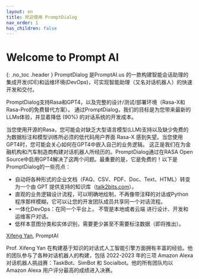 ```yaml
---
layout: en
title: 欢迎使用 PromptDialog
nav_order: 1
has_children: false
---
```

# Welcome to Prompt AI
{: .no_toc .header }
PromptDialog 是PromptAI.us 的一款构建智能会话助理的集成开发(IDE)和运维环境(DevOps)，可实现智能助理（又名对话机器人）的快速开发和交付。

PromptDialog支持Rasa和GPT4，以及完整的设计/测试/部署环境（Rasa-X和Rasa-Pro的免费替代方案）。 通过PromptDialog，我们的目标是为您带来最新的LLMs体验，并显着降低 (90%) 的对话系统的开发成本。

当您使用开源的Rasa，您可能会对缺乏大型语言模型(LLM)支持以及缺少免费的为数据标注和模型训练所必须的低代码用户界面 Rasa-X 感到失望。当您使用GPT4时，您可能会关心如何在GPT4中嵌入自己的业务逻辑。 这正是我们在为金融机构和汽车制造商构建对话机器人所经历的。PromptDialog通过在RASA Open Source中启用GPT4解决了这两个问题。最重要的是，它是免费的！以下是PromptDialog的一些亮点：

* 自动将各种形式的企业文档（FAQ、CSV、PDF、Doc、Text、HTML）转变为一个由 GPT 提供支持的知识库（[talk2bits.com](https://talk2bits.com)）。
* 直观的业务逻辑设计流程，可以明确地绘制，不再像带注释的对话或Python程序那样模糊，它可以让您的开发团队成员共享同一个对话流程。
* 一体化DevOps：在同一个平台上， 不管是本地或者云端 进行设计、开发和运维客户对话。
* 低样本意图分类和实体识别，需要更少甚至不需要标注数据（即将推出）。

[Xifeng Yan](https://www.cs.ucsb.edu/~xyan), PromptAI

Prof.  Xifeng Yan 在构建基于知识的对话式人工智能引擎方面拥有丰富的经验。他的团队参与了各种对话机器人的构建，包括 2022-2023 年的三项 Amazon Alexa 对话机器人挑战赛：TaskBot、SimBot 和 Socialbot。他的所有团队均以 Amazon Alexa 用户评分最高的成绩进入决赛。


